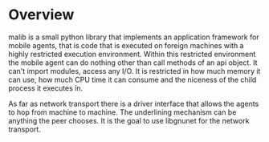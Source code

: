 Overview
==========================================================================================================

malib is a small python library that implements an application framework for mobile agents, 
that is code that is executed on foreign machines with a highly restricted execution environment. 
Within this restricted environment the mobile agent can do nothing other than call methods of
an api object. It can't import modules, access any I/O. It is restricted in how much memory it can
use, how much CPU time it can consume and the niceness of the child process it executes in.

As far as network transport there is a driver interface that allows the agents to hop from machine to
machine. The underlining mechanism can be anything the peer chooses. It is the goal to use libgnunet for
the network transport.




